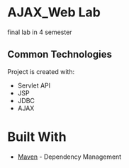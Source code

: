 # AJAX_Web Lab
final lab in 4 semester

## Common Technologies
Project is created with:
* Servlet API
* JSP
* JDBC
* AJAX

# Built With
* [Maven](https://maven.apache.org/) - Dependency Management

